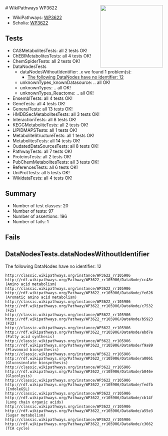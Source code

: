<img style="float: right; width: 200px" src="https://upload.wikimedia.org/wikipedia/commons/thumb/8/83/Wplogo_with_text_500.png/640px-Wplogo_with_text_500.png" />
# WikiPathways WP3622

* WikiPathways: [WP3622](https://wikipathways.org/pathways/WP3622)
* Scholia: [WP3622](https://scholia.toolforge.org/wikipathways/WP3622)
## Tests
* CASMetabolitesTests: all 2 tests OK!
* ChEBIMetabolitesTests: all 4 tests OK!
* ChemSpiderTests: all 2 tests OK!
* DataNodesTests
    * dataNodesWithoutIdentifier: .x we found 1 problem(s):
        * [The following DataNodes have no identifier: 12](#8792c492)
    * unknownTypes_knownDatasource: .. all OK!
    * unknownTypes: .. all OK!
    * unknownTypes_Reactome: .. all OK!
* EnsemblTests: all 4 tests OK!
* GeneTests: all 4 tests OK!
* GeneralTests: all 13 tests OK!
* HMDBSecMetabolitesTests: all 3 tests OK!
* InteractionTests: all 8 tests OK!
* KEGGMetaboliteTests: all 2 tests OK!
* LIPIDMAPSTests: all 1 tests OK!
* MetaboliteStructureTests: all 1 tests OK!
* MetabolitesTests: all 14 tests OK!
* OudatedDataSourcesTests: all 8 tests OK!
* PathwayTests: all 7 tests OK!
* ProteinsTests: all 2 tests OK!
* PubChemMetabolitesTests: all 3 tests OK!
* ReferencesTests: all 6 tests OK!
* UniProtTests: all 5 tests OK!
* WikidataTests: all 4 tests OK!


## Summary

* Number of test classes: 20
* Number of tests: 97
* Number of assertions: 196
* Number of fails: 1

## Fails

<a name="8792c492" />

## DataNodesTests.dataNodesWithoutIdentifier

The following DataNodes have no identifier: 12
```
http://classic.wikipathways.org/instance/WP3622_rr105906 http://rdf.wikipathways.org/Pathway/WP3622_rr105906/DataNode/cc48e (Amino acid metabolism)
http://classic.wikipathways.org/instance/WP3622_rr105906 http://rdf.wikipathways.org/Pathway/WP3622_rr105906/DataNode/fe626 (Aromatic amino acid metabolism)
http://classic.wikipathways.org/instance/WP3622_rr105906 http://rdf.wikipathways.org/Pathway/WP3622_rr105906/DataNode/c7532 (F25)
http://classic.wikipathways.org/instance/WP3622_rr105906 http://rdf.wikipathways.org/Pathway/WP3622_rr105906/DataNode/b5923 (F32)
http://classic.wikipathways.org/instance/WP3622_rr105906 http://rdf.wikipathways.org/Pathway/WP3622_rr105906/DataNode/ebd7e (Fatty acid synthesis)
http://classic.wikipathways.org/instance/WP3622_rr105906 http://rdf.wikipathways.org/Pathway/WP3622_rr105906/DataNode/f9a89 (Flavonoid biosynthesis)
http://classic.wikipathways.org/instance/WP3622_rr105906 http://rdf.wikipathways.org/Pathway/WP3622_rr105906/DataNode/a0061 (Glucosinolate biosynthesis)
http://classic.wikipathways.org/instance/WP3622_rr105906 http://rdf.wikipathways.org/Pathway/WP3622_rr105906/DataNode/b046e (Glycolysis)
http://classic.wikipathways.org/instance/WP3622_rr105906 http://rdf.wikipathways.org/Pathway/WP3622_rr105906/DataNode/fedfb (IndoleGSL)
http://classic.wikipathways.org/instance/WP3622_rr105906 http://rdf.wikipathways.org/Pathway/WP3622_rr105906/DataNode/cb14f (Long chain organic acids)
http://classic.wikipathways.org/instance/WP3622_rr105906 http://rdf.wikipathways.org/Pathway/WP3622_rr105906/DataNode/a55e3 (Sugar metabolism)
http://classic.wikipathways.org/instance/WP3622_rr105906 http://rdf.wikipathways.org/Pathway/WP3622_rr105906/DataNode/c3662 (TCA cycle)
```

